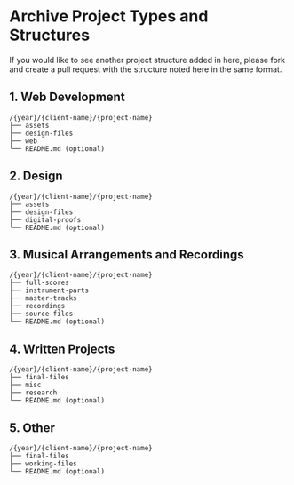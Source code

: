 # Archive Project Types and Structures

If you would like to see another project structure added in here, please fork and create a pull request with
the structure noted here in the same format.

## 1. Web Development

```
/{year}/{client-name}/{project-name}
├── assets
├── design-files
├── web
└── README.md (optional)
```

## 2. Design

```
/{year}/{client-name}/{project-name}
├── assets
├── design-files
├── digital-proofs
└── README.md (optional)
```

## 3. Musical Arrangements and Recordings

```
/{year}/{client-name}/{project-name}
├── full-scores
├── instrument-parts
├── master-tracks
├── recordings
├── source-files
└── README.md (optional)
```

## 4. Written Projects

```
/{year}/{client-name}/{project-name}
├── final-files
├── misc
├── research
└── README.md (optional)
```

## 5. Other

```
/{year}/{client-name}/{project-name}
├── final-files
├── working-files
└── README.md (optional)
```
